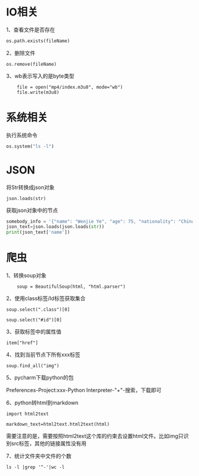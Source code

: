 # IO相关

1、查看文件是否存在

```python
os.path.exists(fileName)
```

2、删除文件

```
os.remove(fileName)
```

3、wb表示写入的是byte类型

```
    file = open("mp4/index.m3u8", mode="wb")
    file.write(m3u8)
```







# 系统相关

执行系统命令

```python
os.system("ls -l")
```



# JSON

[](https://www.cnblogs.com/kylinxxx/p/16748045.html)

将Str转换成json对象

```
json.loads(str)
```

获取json对象中的节点

```python
somebody_info = '{"name": "Wenjie Ye", "age": 75, "nationality": "China"}'
json_text=json.loads(json.loads(str))
print(json_text['name'])
```



# 爬虫

1、转换soup对象

```
    soup = BeautifulSoup(html, "html.parser")
```

2、使用class标签/Id标签获取集合

```
soup.select(".class")[0]

soup.select("#id")[0]
```

3、获取标签中的属性值

```
item["href"]
```

4、找到当前节点下所有xxx标签

```
soup.find_all("img")
```

5、pycharm下载python的包

Preferences-Project:xxx-Python Interpreter-"+"-搜索，下载即可

6、python转html到markdown

```
import html2text

markdown_text=html2text.html2text(html)
```

需要注意的是，需要按照html2text这个库的约束去设置html文件。比如img只识别src标签，其他的链接属性没有用

7、统计文件夹中文件的个数

```
ls -l |grep '^-'|wc -l
```

